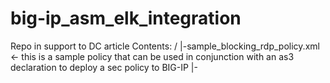 # big-ip_asm_elk_integration

Repo in support to DC article
Contents: 
/
|-sample_blocking_rdp_policy.xml <- this is a sample policy that can be used in conjunction with an as3 declaration to deploy a sec policy to BIG-IP
|-
